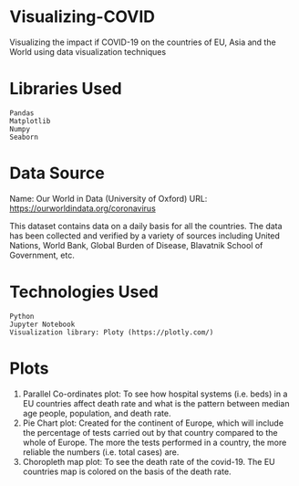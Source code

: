 # Visualizing-COVID
Visualizing the impact if COVID-19 on the countries of EU, Asia and the World using data visualization techniques

# Libraries Used
    Pandas
    Matplotlib
    Numpy
    Seaborn

# Data Source
Name: Our World in Data (University of Oxford)
URL: https://ourworldindata.org/coronavirus

This dataset contains data on a daily basis for all the countries. The data has been collected and verified by a variety of sources including United Nations, World Bank, Global Burden of Disease, Blavatnik School of Government, etc. 

# Technologies Used
    Python
    Jupyter Notebook
    Visualization library: Ploty (https://plotly.com/)

# Plots 
   1. Parallel Co-ordinates plot: To see how hospital systems (i.e. beds) in a EU countries affect death rate and what is the pattern between median age people, population, and death rate.
   2. Pie Chart plot: Created for the continent of Europe, which will include the percentage of tests carried out by that country compared to the whole of Europe. The more the tests performed in a country, the more reliable the numbers (i.e. total cases) are.
   3. Choropleth map plot: To see the death rate of the covid-19. The EU countries map is colored on the basis of the death rate.
